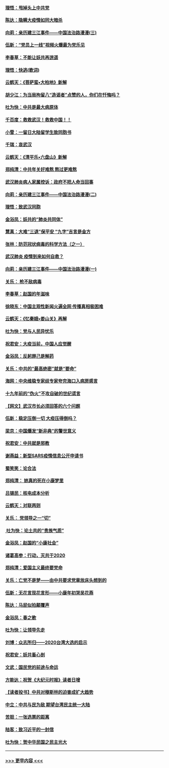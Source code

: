 #### [理悟：甩掉头上中共党](../pages/nsc993/n11838826.md?t=02031311) 
#### [陈达：隐瞒大疫情如同大暗杀](../pages/nsc993/n11838771.md?t=02031311) 
#### [向莉：亲历建三江事件——中国法治路漫漫(三)](../pages/nsc993/n11831825.md?t=02031311) 
#### [伍新：“党员上一线”视频火爆最为党乐见](../pages/nsc993/n11838200.md?t=02031311) 
#### [李春草：不能让妖共再逍遥](../pages/nsc993/n11838102.md?t=02031311) 
#### [理悟：快逃(歌词)](../pages/nsc993/n11838083.md?t=02031311) 
#### [云鹤天：《菩萨蛮▪大柏地》新解](../pages/nsc993/n11838059.md?t=02031311) 
#### [胡少江：为当局拘留八“造谣者”点赞的人，你们在忏悔吗？](../pages/nsc993/n11836801.md?t=02031311) 
#### [吐为快：中共是最大病原体](../pages/nsc993/n11836748.md?t=02031311) 
#### [千百度：救救武汉！救救中国！！](../pages/nsc993/n11836145.md?t=02031311) 
#### [小雪：一留日大陆留学生致同胞书](../pages/nsc993/n11834624.md?t=02031311) 
#### [千瑞：哀武汉](../pages/nsc993/n11833647.md?t=02031311) 
#### [云鹤天：《清平乐▪六盘山》新解](../pages/nsc993/n11833611.md?t=02031311) 
#### [郑纯清：中共年关好难熬 熬过更难熬](../pages/nsc993/n11833489.md?t=02031311) 
#### [武汉肺炎病人家属控诉：政府不把人命当回事](../pages/nsc993/n11833205.md?t=02031311) 
#### [向莉：亲历建三江事件——中国法治路漫漫(二)](../pages/nsc993/n11829102.md?t=02031311) 
#### [理悟：致武汉同胞](../pages/nsc993/n11831522.md?t=02031311) 
#### [金浴凤：妖共的“肺炎共同体”](../pages/nsc993/n11829448.md?t=02031311) 
#### [慧真：大难“三退”保平安 “九字”吉言是金方](../pages/nsc993/n11829501.md?t=02031311) 
#### [张林：防范冠状病毒的科学方法（之一）](../pages/nsc993/n11828618.md?t=02031311) 
#### [武汉肺炎 疫情到来如何自救？](../pages/nsc993/n11827632.md?t=02031311) 
#### [向莉：亲历建三江事件——中国法治路漫漫(一)](../pages/nsc993/n11827190.md?t=02031311) 
#### [关乐： 枪不敌病毒](../pages/nsc993/n11826746.md?t=02031311) 
#### [李春草：赵国的年滋味](../pages/nsc993/n11826321.md?t=02031311) 
#### [徐晓东：中国主观性新闻火遍全网 传播真相极困难](../pages/nsc993/n11826508.md?t=02031311) 
#### [云鹤天：《忆秦娥▪娄山关》再解](../pages/nsc993/n11824682.md?t=02031311) 
#### [吐为快：党与人民异忧乐](../pages/nsc993/n11824660.md?t=02031311) 
#### [祝君安：大疫当前，中国人应觉醒](../pages/nsc993/n11821946.md?t=02031311) 
#### [金浴凤：反躬罪己是解药](../pages/nsc993/n11820280.md?t=02031311) 
#### [关乐：中共的“最高绝密”就是“要命”](../pages/nsc993/n11816946.md?t=02031311) 
#### [海网：中央维稳专家组专家夸完海口入病房感言](../pages/nsc993/n11815138.md?t=02031311) 
#### [十九年前的“伪火”不攻自破的世纪谎言](../pages/nsc993/n11813238.md?t=02031311) 
#### [【网文】武汉市长必须回答的六个问题](../pages/nsc993/n11813848.md?t=02031311) 
#### [伍新：稳定压倒一切 大疫压得倒吗？](../pages/nsc993/n11812634.md?t=02031311) 
#### [梁京：中国爆发“新非典”的警世意义](../pages/nsc993/n11812554.md?t=02031311) 
#### [祝君安：中共就是邪教](../pages/nsc993/n11812431.md?t=02031311) 
#### [谢燕益：新型SARS疫情信息公开申请书](../pages/nsc993/n11808840.md?t=02031311) 
#### [蜀笑笑：论合法](../pages/nsc993/n11808064.md?t=02031311) 
#### [郑纯清： 她真的死在小康梦里](../pages/nsc993/n11806623.md?t=02031311) 
#### [吕锡民：核电成本分析](../pages/nsc993/n11806284.md?t=02031311) 
#### [云鹤天：对联两则](../pages/nsc993/n11805957.md?t=02031311) 
#### [关乐： 党领导之一“切”](../pages/nsc993/n11804505.md?t=02031311) 
#### [ 吐为快：论土共的“贵族气质”](../pages/nsc993/n11804490.md?t=02031311) 
#### [金浴凤：赵国的“小康社会”](../pages/nsc993/n11804452.md?t=02031311) 
#### [诸葛高参：行动，灭共于2020](../pages/nsc993/n11804120.md?t=02031311) 
#### [郑纯清：爱国主义最终要党命](../pages/nsc993/n11802197.md?t=02031311) 
#### [关乐：亡党不是梦——由中共要求党章放床头想到的](../pages/nsc993/n11802156.md?t=02031311) 
#### [伍新：无花言现花言形——小康年初哭吴花燕](../pages/nsc993/n11800044.md?t=02031311) 
#### [陈达：马屁似拍颠覆声](../pages/nsc993/n11800010.md?t=02031311) 
#### [金浴凤：春之歌](../pages/nsc993/n11797687.md?t=02031311) 
#### [吐为快：让领导先走](../pages/nsc993/n11797512.md?t=02031311) 
#### [刘博：众志所归——2020台湾大选的启示](../pages/nsc993/n11796878.md?t=02031311) 
#### [祝君安：妖共畜心剖](../pages/nsc993/n11794273.md?t=02031311) 
#### [文武：国民党的前途与命运](../pages/nsc993/n11794198.md?t=02031311) 
#### [方能达：祝贺《大纪元时报》读者日增](../pages/nsc993/n11793807.md?t=02031311) 
#### [【读者投书】中共对穆斯林的迫害成扩大趋势](../pages/nsc993/n11791371.md?t=02031311) 
#### [中立：中共与民为敌 期望台湾民主统一大陆](../pages/nsc993/n11790392.md?t=02031311) 
#### [苦胆：一张选票的距离](../pages/nsc993/n11788914.md?t=02031311) 
#### [陆客：致习近平的一封信](../pages/nsc993/n11788867.md?t=02031311) 
#### [吐为快：贺中华民国之民主光大](../pages/nsc993/n11788618.md?t=02031311) 

----
#### [ >>> 更早内容 <<< ](../indexes/nsc993-earlier.md)
